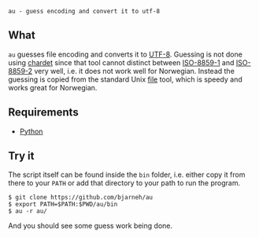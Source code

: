 
    au - guess encoding and convert it to utf-8


## What ##

`au` guesses file encoding and converts it to [UTF-8][3].
Guessing is not done using [chardet][4] since that tool
cannot distinct between [ISO-8859-1][6] and [ISO-8859-2][5]
very well, i.e. it does not work well for Norwegian.
Instead the guessing is copied from the standard Unix [file][1]
tool, which is speedy and works great for Norwegian.


## Requirements ##

- [Python][2]


## Try it ##

The script itself can be found inside the `bin` folder, i.e.
either copy it from there to your `PATH` or add that directory
to your path to run the program.

    $ git clone https://github.com/bjarneh/au
    $ export PATH=$PATH:$PWD/au/bin
    $ au -r au/

And you should see some guess work being done.

[1]: https://github.com/glensc/file "File Github Repo"
[2]: http://python.org "Python Official Website"
[3]: http://en.wikipedia.org/wiki/UTF-8 "Wikipedia UTF-8 Page"
[4]: http://pypi.python.org/pypi/chardet "Python Chardet Package"
[5]: http://en.wikipedia.org/wiki/ISO/IEC_8859-2 "ISO-8859-2 Wikipedia Page"
[6]: http://en.wikipedia.org/wiki/ISO/IEC_8859-1 "ISO-8859-1 Wikipedia Page"
